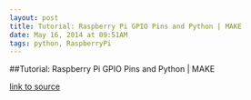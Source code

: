 ```yaml
---
layout: post
title: Tutorial: Raspberry Pi GPIO Pins and Python | MAKE
date: May 16, 2014 at 09:51AM
tags: python, RaspberryPi
---
```

##Tutorial: Raspberry Pi GPIO Pins and Python | MAKE

[link to source](http://ift.tt/1pGuAM1) 

